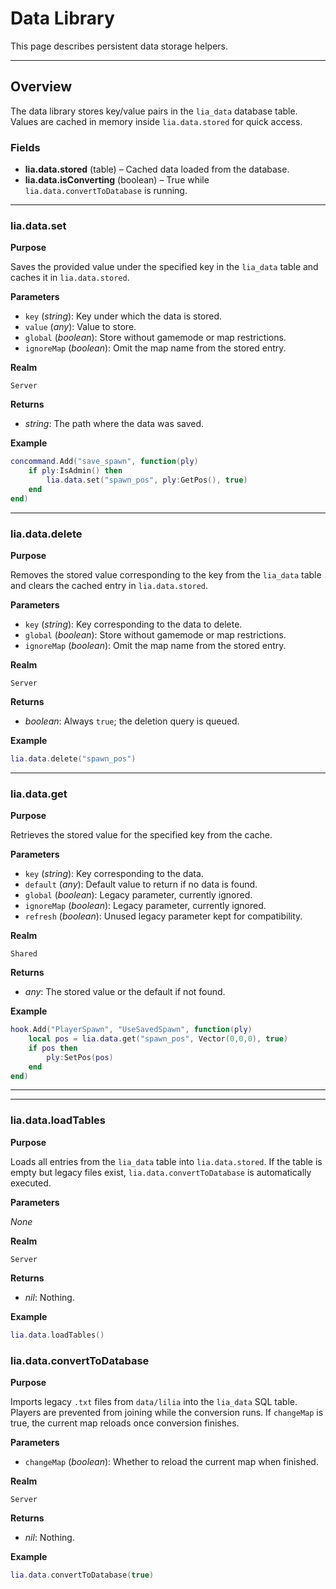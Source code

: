 # Data Library

This page describes persistent data storage helpers.

---

## Overview

The data library stores key/value pairs in the `lia_data` database table. Values are cached in memory inside `lia.data.stored` for quick access.

### Fields

* **lia.data.stored** (table) – Cached data loaded from the database.
* **lia.data.isConverting** (boolean) – True while `lia.data.convertToDatabase` is running.

---


### lia.data.set

**Purpose**

Saves the provided value under the specified key in the `lia_data` table and caches it in `lia.data.stored`.

**Parameters**

* `key` (*string*): Key under which the data is stored.
* `value` (*any*): Value to store.
* `global` (*boolean*): Store without gamemode or map restrictions.
* `ignoreMap` (*boolean*): Omit the map name from the stored entry.

**Realm**

`Server`

**Returns**

* *string*: The path where the data was saved.

**Example**

```lua
concommand.Add("save_spawn", function(ply)
    if ply:IsAdmin() then
        lia.data.set("spawn_pos", ply:GetPos(), true)
    end
end)
```
---


### lia.data.delete

**Purpose**

Removes the stored value corresponding to the key from the `lia_data` table and clears the cached entry in `lia.data.stored`.

**Parameters**

* `key` (*string*): Key corresponding to the data to delete.
* `global` (*boolean*): Store without gamemode or map restrictions.
* `ignoreMap` (*boolean*): Omit the map name from the stored entry.

**Realm**

`Server`

**Returns**

* *boolean*: Always `true`; the deletion query is queued.

**Example**

```lua
lia.data.delete("spawn_pos")
```
---


### lia.data.get

**Purpose**

Retrieves the stored value for the specified key from the cache.

**Parameters**

* `key` (*string*): Key corresponding to the data.
* `default` (*any*): Default value to return if no data is found.
* `global` (*boolean*): Legacy parameter, currently ignored.
* `ignoreMap` (*boolean*): Legacy parameter, currently ignored.
* `refresh` (*boolean*): Unused legacy parameter kept for compatibility.

**Realm**

`Shared`

**Returns**

* *any*: The stored value or the default if not found.

**Example**

```lua
hook.Add("PlayerSpawn", "UseSavedSpawn", function(ply)
    local pos = lia.data.get("spawn_pos", Vector(0,0,0), true)
    if pos then
        ply:SetPos(pos)
    end
end)
```
---
---
### lia.data.loadTables

**Purpose**

Loads all entries from the `lia_data` table into `lia.data.stored`. If the table is empty but legacy files exist, `lia.data.convertToDatabase` is automatically executed.

**Parameters**

*None*

**Realm**

`Server`

**Returns**

* *nil*: Nothing.

**Example**

```lua
lia.data.loadTables()
```


### lia.data.convertToDatabase

**Purpose**

Imports legacy `.txt` files from `data/lilia` into the `lia_data` SQL table. Players are prevented from joining while the conversion runs. If `changeMap` is true, the current map reloads once conversion finishes.

**Parameters**

* `changeMap` (*boolean*): Whether to reload the current map when finished.

**Realm**

`Server`

**Returns**

* *nil*: Nothing.

**Example**

```lua
lia.data.convertToDatabase(true)
```

